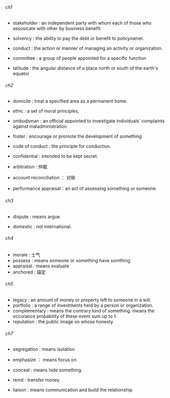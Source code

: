 ###### ch1

- stakeholder : an independent party with whom each of those who assosicate with other by business benefit.

- solvency : the ability to pay the debt or benefit to policyowner.

- conduct : the action or manner of managing an activity or organization.

- committee : a group of people appointed for a specific function

- latitude : the angular distance of a place north or south of the earth's equator

###### ch2

- domicile : treat a specified area as a permanent home.

- ethic : a set of moral principles,

- ombudsman : an official appointed to investigate individuals' complaints against maladministration

- foster : encourage or promote the development of something

- code of conduct : the principle for conduction.

- confidential : intended to be kept secret.

- arbitration : 仲裁

- account reconciliation ： 对账

- performance appraisal：an act of assessing something or someone.

###### ch3

- dispute : means argue.

- domestic : not international.

###### ch4

- morale : 士气
- possess : means someone or something have somthing
- appraisal : means evaluate
- anchored : 锚定

###### ch5

- legacy : an amount of money or property left to someone in a will.
- portfolio : a range of investments held by a person or organization.
- complementary : means the contrary kind of something. means the occurance probability of these event sum up to 1.
- reputation : the public image on whose honesty

###### ch7

- segregation : means isolation

- emphasize ： means focus on

- conceal : means hide something

- remit : transfer money

- liaison : means communication and build the relationship
